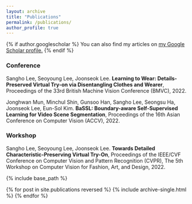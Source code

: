 ```yaml
---
layout: archive
title: "Publications"
permalink: /publications/
author_profile: true
---
```


{% if author.googlescholar %}
  You can also find my articles on <u><a href="{{author.googlescholar}}">my Google Scholar profile</a>.</u>
{% endif %}

### Conference
Sangho Lee, Seoyoung Lee, Joonseok Lee. **Learning to Wear: Details-Preserved Virtual Try-on via Disentangling Clothes and Wearer**, Proceedings of the 33rd British Machine Vision Conference (BMVC), 2022.

Jonghwan Mun, Minchul Shin, Gunsoo Han, Sangho Lee, Seongsu Ha, Joonseok Lee, Eun-Sol Kim. **BaSSL: Boundary-aware Self-Supervised Learning for Video Scene Segmentation**, Proceedings of the 16th Asian Conference on Computer Vision (ACCV), 2022.

### Workshop
Sangho Lee, Seoyoung Lee, Joonseok Lee. **Towards Detailed Characteristic-Preserving Virtual Try-On**, Proceedings of the IEEE/CVF Conference on Computer Vision and Pattern Recognition (CVPR), The 5th Workshop on Computer Vision for Fashion, Art, and Design, 2022.

{% include base_path %}

{% for post in site.publications reversed %}
  {% include archive-single.html %}
{% endfor %}
